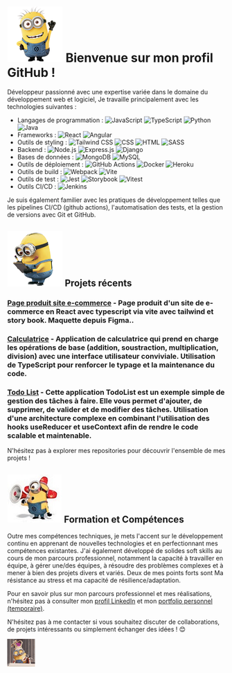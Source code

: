 # ![Minions Hello](minion_wave.png) Bienvenue sur mon profil GitHub !

Développeur passionné avec une expertise variée dans le domaine du développement web et logiciel, Je travaille principalement avec les technologies suivantes :

- Langages de programmation : 
  ![JavaScript](https://img.shields.io/badge/-JavaScript-F7DF1E?logo=javascript&logoColor=white&style=flat)
  ![TypeScript](https://img.shields.io/badge/-TypeScript-007ACC?logo=typescript&logoColor=white&style=flat)
  ![Python](https://img.shields.io/badge/-Python-3776AB?logo=python&logoColor=white&style=flat)
  ![Java](https://img.shields.io/badge/-Java-007396?logo=java&logoColor=white&style=flat)
- Frameworks : 
  ![React](https://img.shields.io/badge/-React-61DAFB?logo=react&logoColor=white&style=flat)
  ![Angular](https://img.shields.io/badge/-Angular-DD0031?logo=angular&logoColor=white&style=flat)
- Outils de styling : 
  ![Tailwind CSS](https://img.shields.io/badge/-Tailwind_CSS-38B2AC?logo=tailwind-css&logoColor=white&style=flat)
  ![CSS](https://img.shields.io/badge/-CSS-1572B6?logo=css3&logoColor=white&style=flat)
  ![HTML](https://img.shields.io/badge/-HTML-E34F26?logo=html5&logoColor=white&style=flat)
  ![SASS](https://img.shields.io/badge/-SASS-CC6699?logo=sass&logoColor=white&style=flat)
- Backend : 
  ![Node.js](https://img.shields.io/badge/-Node.js-339933?logo=node.js&logoColor=white&style=flat)
  ![Express.js](https://img.shields.io/badge/-Express.js-000000?logo=express&logoColor=white&style=flat)
  ![Django](https://img.shields.io/badge/-Django-092E20?logo=django&logoColor=white&style=flat)
- Bases de données : 
  ![MongoDB](https://img.shields.io/badge/-MongoDB-47A248?logo=mongodb&logoColor=white&style=flat)
  ![MySQL](https://img.shields.io/badge/-MySQL-4479A1?logo=mysql&logoColor=white&style=flat)
- Outils de déploiement :
  ![GitHub Actions](https://img.shields.io/badge/-GitHub_Actions-2088FF?logo=github-actions&logoColor=white&style=flat)
  ![Docker](https://img.shields.io/badge/-Docker-2496ED?logo=docker&logoColor=white&style=flat)
  ![Heroku](https://img.shields.io/badge/-Heroku-430098?logo=heroku&logoColor=white&style=flat)
- Outils de build : 
  ![Webpack](https://img.shields.io/badge/-Webpack-8DD6F9?logo=webpack&logoColor=white&style=flat)
  ![Vite](https://img.shields.io/badge/-Vite-646CFF?logo=vite&logoColor=white&style=flat)
- Outils de test : 
  ![Jest](https://img.shields.io/badge/-Jest-C21325?logo=jest&logoColor=white&style=flat)
  ![Storybook](https://img.shields.io/badge/-Storybook-FF4785?logo=storybook&logoColor=white&style=flat)
  ![Vitest](https://img.shields.io/badge/-Vitest-646CFF?logo=vite&logoColor=white&style=flat)
- Outils CI/CD :
  ![Jenkins](https://img.shields.io/badge/-Jenkins-D24939?logo=jenkins&logoColor=white&style=flat)


Je suis également familier avec les pratiques de développement telles que les pipelines CI/CD (github actions), l'automatisation des tests, et la gestion de versions avec Git et GitHub.

## ![Projets récents](notes_minion.png) Projets récents

### [Page produit site e-commerce](https://github.com/Escanor1986/Page_produit_site_e_commerce) - Page produit d'un site de e-commerce en React avec typescript via vite avec tailwind et story book. Maquette depuis Figma..

### [Calculatrice](https://github.com/Escanor1986/Calculatrice-en-TypeScript-avec-Tailwind) - Application de calculatrice qui prend en charge les opérations de base (addition, soustraction, multiplication, division) avec une interface utilisateur conviviale. Utilisation de TypeScript pour renforcer le typage et la maintenance du code.

### [Todo List](https://github.com/Escanor1986/React-Todo) - Cette application TodoList est un exemple simple de gestion des tâches à faire. Elle vous permet d'ajouter, de supprimer, de valider et de modifier des tâches. Utilisation d'une architecture complexe en combinant l'utilisation des hooks useReducer et useContext afin de rendre le code scalable et maintenable.

N'hésitez pas à explorer mes repositories pour découvrir l'ensemble de mes projets !

## ![Projets récents](minion-fire.jpg) Formation et Compétences

Outre mes compétences techniques, je mets l'accent sur le développement continu en apprenant de nouvelles technologies et en perfectionnant mes compétences existantes. J'ai également développé de solides soft skills au cours de mon parcours professionnel, notamment la capacité à travailler en équipe, à gérer une/des équipes, à résoudre des problèmes complexes et à mener à bien des projets divers et variés. Deux de mes points forts sont Ma résistance au stress et ma capacité de résilience/adaptation.

Pour en savoir plus sur mon parcours professionnel et mes réalisations, n'hésitez pas à consulter mon [profil LinkedIn](linkedin.com/in/lionelzovi) et mon [portfolio personnel (temporaire)](escanor1986.github.io/CV_Dev/).

N'hésitez pas à me contacter si vous souhaitez discuter de collaborations, de projets intéressants ou simplement échanger des idées ! 😊

![micro drop minion](micdropminion.gif)
